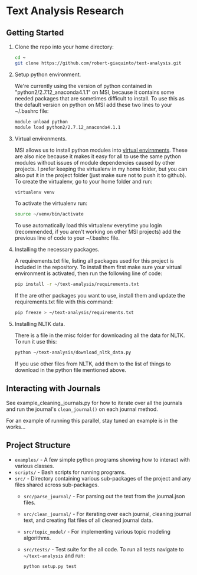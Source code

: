 # Text Analysis Research #

## Getting Started ##
1. Clone the repo into your home directory:

   ```bash
   cd ~
   git clone https://github.com/robert-giaquinto/text-analysis.git
   ```

2. Setup python environment.

   We're currently using the version of python contained in "python2/2.7.12_anaconda4.1.1" on MSI, because it contains some needed packages that are sometimes difficult to install. To use this as the default version on python on MSI add these two lines to your ~/.bashrc file:

   ```bash
   module unload python
   module load python2/2.7.12_anaconda4.1.1
   ```

3. Virtual environments.

   MSI allows us to install python modules into [virtual envirnments](http://docs.python-guide.org/en/latest/dev/virtualenvs/ "Background information on virtualenv"). These are also nice because it makes it easy for all to use the same python modules without issues of module dependencies caused by other projects. I prefer keeping the virtualenv in my home folder, but you can also put it in the project folder (just make sure not to push it to github). To create the virtualenv, go to your home folder and run:

   ```bash
   virtualenv venv
   ```
   
   To activate the virtualenv run:

   ```bash
   source ~/venv/bin/activate
   ```

   To use automatically load this virtualenv everytime you login (recommended, if you aren't working on other MSI projects) add the previous line of code to your ~/.bashrc file.


4. Installing the necessary packages.

   A requirements.txt file, listing all packages used for this project is included in the repository. To install them first make sure your virtual environment is activated, then run the following line of code:

   ```bash
   pip install -r ~/text-analysis/requirements.txt
   ```

   If the are other packages you want to use, install them and update the requirements.txt file with this command:

   ```bash
   pip freeze > ~/text-analysis/requirements.txt
   ```

5. Installing NLTK data.

   There is a file in the misc folder for downloading all the data for NLTK. To run it use this:

   ```bash
   python ~/text-analysis/download_nltk_data.py
   ```

   If you use other files from NLTK, add them to the list of things to download in the python file mentioned above.


## Interacting with Journals ##
See example_cleaning_journals.py for how to iterate over all the journals and run the journal's ``clean_journal()`` on each journal method.

For an example of running this parallel, stay tuned an example is in the works...


## Project Structure ##
* `examples/` - A few simple python programs showing how to interact with various classes.
* `scripts/` - Bash scripts for running programs.
* `src/` - Directory containing various sub-packages of the project and any files shared across sub-packages.
   * `src/parse_journal/` - For parsing out the text from the journal.json files.
   * `src/clean_journal/` - For iterating over each journal, cleaning journal text, and creating flat files of all cleaned journal data.
   * `src/topic_model/` - For implementing various topic modeling algorithms.
   * `src/tests/` - Test suite for the all code. To run all tests navigate to ``~/text-analysis`` and run:

       ```bash
       python setup.py test
       ```

